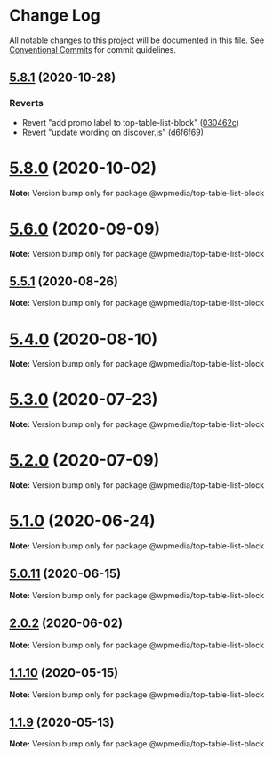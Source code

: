 # Change Log

All notable changes to this project will be documented in this file.
See [Conventional Commits](https://conventionalcommits.org) for commit guidelines.

## [5.8.1](https://github.com/WPMedia/fusion-news-theme-blocks/compare/v5.8.0...v5.8.1) (2020-10-28)


### Reverts

* Revert "add promo label to top-table-list-block" ([030462c](https://github.com/WPMedia/fusion-news-theme-blocks/commit/030462cc6fa41fb05a6ba20c362b98c12241c1e9))
* Revert "update wording on discover.js" ([d6f6f69](https://github.com/WPMedia/fusion-news-theme-blocks/commit/d6f6f69602645c7dab9f752947363f061a10c293))





# [5.8.0](https://github.com/WPMedia/fusion-news-theme-blocks/compare/v5.8.0-beta.0...v5.8.0) (2020-10-02)

**Note:** Version bump only for package @wpmedia/top-table-list-block





# [5.6.0](https://github.com/WPMedia/fusion-news-theme-blocks/compare/v5.6.0-beta.0...v5.6.0) (2020-09-09)

**Note:** Version bump only for package @wpmedia/top-table-list-block





## [5.5.1](https://github.com/WPMedia/fusion-news-theme-blocks/compare/v5.5.1-beta.0...v5.5.1) (2020-08-26)

**Note:** Version bump only for package @wpmedia/top-table-list-block





# [5.4.0](https://github.com/WPMedia/fusion-news-theme-blocks/compare/v5.4.0-beta.0...v5.4.0) (2020-08-10)

**Note:** Version bump only for package @wpmedia/top-table-list-block





# [5.3.0](https://github.com/WPMedia/fusion-news-theme-blocks/compare/v5.3.0-beta.0...v5.3.0) (2020-07-23)

**Note:** Version bump only for package @wpmedia/top-table-list-block





# [5.2.0](https://github.com/WPMedia/fusion-news-theme-blocks/compare/v5.2.0-beta.0...v5.2.0) (2020-07-09)

**Note:** Version bump only for package @wpmedia/top-table-list-block





# [5.1.0](https://github.com/WPMedia/fusion-news-theme-blocks/compare/v5.1.0-beta.0...v5.1.0) (2020-06-24)

**Note:** Version bump only for package @wpmedia/top-table-list-block





## [5.0.11](https://github.com/WPMedia/fusion-news-theme-blocks/compare/v5.0.11-beta.0...v5.0.11) (2020-06-15)

**Note:** Version bump only for package @wpmedia/top-table-list-block





## [2.0.2](https://github.com/WPMedia/fusion-news-theme-blocks/compare/@wpmedia/top-table-list-block@2.0.2-beta.0...@wpmedia/top-table-list-block@2.0.2) (2020-06-02)

**Note:** Version bump only for package @wpmedia/top-table-list-block





## [1.1.10](https://github.com/WPMedia/fusion-news-theme-blocks/compare/@wpmedia/top-table-list-block@1.1.10-hotfix.0...@wpmedia/top-table-list-block@1.1.10) (2020-05-15)

**Note:** Version bump only for package @wpmedia/top-table-list-block





## [1.1.9](https://github.com/WPMedia/fusion-news-theme-blocks/compare/@wpmedia/top-table-list-block@1.1.9-beta.0...@wpmedia/top-table-list-block@1.1.9) (2020-05-13)

**Note:** Version bump only for package @wpmedia/top-table-list-block
